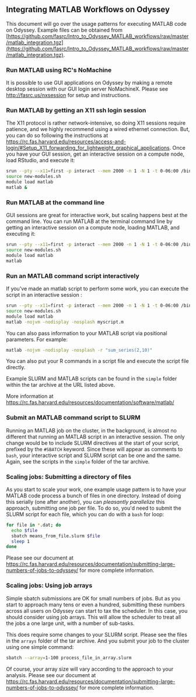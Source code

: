 ## Integrating MATLAB Workflows on Odyssey

This document will go over the usage patterns for executing MATLAB code on Odyssey. Example files can be obtained from [https://github.com/fasrc/Intro_to_Odyssey_MATLAB_workflows/raw/master/matlab_integration.tgz](https://github.com/fasrc/Intro_to_Odyssey_MATLAB_workflows/raw/master/matlab_integration.tgz).

### Run MATLAB using RC's NoMachine
It is possible to use GUI applications on Odyssey by making a remote desktop session with our GUI login server NoMachineX. Please see http://fasrc.us/nxsession for setup and instructions.

### Run MATLAB by getting an X11 ssh login session
The X11 protocol is rather network-intensive, so doing X11 sessions require patience, and we highly recommend using a wired ethernet connection. But, you can do so following the instructions at https://rc.fas.harvard.edu/resources/access-and-login/#Setup_X11_forwarding_for_lightweight_graphical_applications. Once you have your GUI session, get an interactive session on a compute node, load RStudio, and execute it:

```bash
srun --pty --x11=first -p interact --mem 2000 -n 1 -N 1 -t 0-06:00 /bin/bash
source new-modules.sh
module load matlab
matlab &
```


### Run MATLAB at the command line
GUI sessions are great for interactive work, but scaling happens best at the command line. You can run MATLAB at the terminal command line by getting an interactive session on a compute node, loading MATLAB, and executing it:

```bash
srun --pty --x11=first -p interact --mem 2000 -n 1 -N 1 -t 0-06:00 /bin/bash
source new-modules.sh
module load matlab
matlab
```



### Run an MATLAB command script interactively
If you've made an matlab script to perform some work, you can execute the script in an interactive session :

```bash
srun --pty --x11=first -p interact --mem 2000 -n 1 -N 1 -t 0-06:00 /bin/bash
source new-modules.sh
module load matlab
matlab -nojvm -nodisplay -nosplash myscript.m
```

You can also pass information to your MATLAB script via positional parameters. For example:

```bash
matlab -nojvm -nodisplay -nosplash -r "sum_series(2,10)" 
```
You can also put your R commands in a script file and execute the script file directly.

Example SLURM and MATLAB scripts can be found in the `simple` folder within the tar archive at the URL listed above.

More information at https://rc.fas.harvard.edu/resources/documentation/software/matlab/


### Submit an MATLAB command script to SLURM
Running an MATLAB job on the cluster, in the background, is almost no different that running an MATLAB script in an interactive session. The only change would be to include SLURM directives at the start of your script, prefixed by the `#SBATCH` keyword. Since these will appear as comments to `bash`, your interactive script and SLURM script can be one and the same. Again, see the scripts in the `simple` folder of the tar archive.

### Scaling jobs: Submitting a directory of files
As you start to scale your work, one example usage pattern is to have your MATLAB code process a bunch of files in one directory. Instead of doing this serially (one after another), you can *pleasantly parallelize* this approach, submitting one job per file. To do so, you'd need to submit the SLURM script for each file, which you can do with a `bash` for loop:

```bash
for file in *.dat; do
  echo $file
  sbatch means_from_file.slurm $file
  sleep 1
done
```

Please see our document at https://rc.fas.harvard.edu/resources/documentation/submitting-large-numbers-of-jobs-to-odyssey/ for more complete information.

### Scaling jobs: Using job arrays

Simple sbatch submissions are OK for small numbers of jobs. But as you start to approach many tens or even a hundred, submitting these numbers across all users on Odyssey can start to tax the scheduler. In this case, you should consider using job arrays. This will allow the scheduler to treat all the jobs a one large unit, with a number of sub-tasks.

This does require some changes to your SLURM script. Please see the files in the `arrays` folder of the tar archive. And you submit your job to the cluster using one simple command:

```bash
sbatch --array=1-100 process_file_in_array.slurm
```

Of course, your array size will vary according to the approach to your analysis. Please see our document at https://rc.fas.harvard.edu/resources/documentation/submitting-large-numbers-of-jobs-to-odyssey/ for more complete information.

